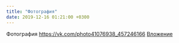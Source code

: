 ```yaml
---
title: "Фотография"
date: 2019-12-16 01:21:00 +0300
---
```


Фотография
<a class="vk-attach" href="https://vk.com/photo41076938_457246166">https://vk.com/photo41076938_457246166</a>
<a class="vk-attach" href="https://vk.com/photo41076938_457246166">Вложение</a>
